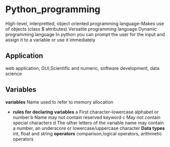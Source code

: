 # Python_programming
High-level, interpretted, 
object oriented programming language-Makes use of objects (class $ attributes)
Versatile programming language
Dynamic programming language
In python you can prompt the user for the input and assign it to a variable or use it immediately
## Application 
web application, GUI,Scientific and numeric, software development, data science
## Variables
__variables__ Name used to refer to memory allocation
* __rules for declaring variables__
a First character-lowercase alphabet or number
b Name may not contain reserved keyword
c May not contain special characters
d The other letters of the variable name may contain a number, an underscore or   lowercase/uppercase character
__Data types__ 
int, float and string
__operators__
comparison,logical operators, arithmetic operators